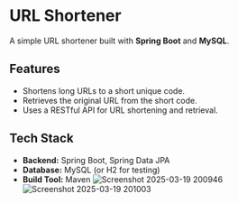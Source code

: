 # URL Shortener

A simple URL shortener built with **Spring Boot** and **MySQL**.

## Features
- Shortens long URLs to a short unique code.
- Retrieves the original URL from the short code.
- Uses a RESTful API for URL shortening and retrieval.

## Tech Stack
- **Backend:** Spring Boot, Spring Data JPA
- **Database:** MySQL (or H2 for testing)
- **Build Tool:** Maven
  ![Screenshot 2025-03-19 200946](https://github.com/user-attachments/assets/cf16554d-4e7a-4938-8579-4024a00b5b61)
  ![Screenshot 2025-03-19 201003](https://github.com/user-attachments/assets/44aea737-4fe3-4f64-a4b1-1e785d9c516d)

